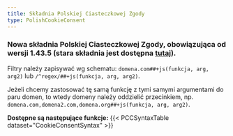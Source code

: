 ```yaml
---
title: Składnia Polskiej Ciasteczkowej Zgody
type: PolishCookieConsent
---
```


### Nowa składnia Polskiej Ciasteczkowej Zgody, obowiązująca od wersji 1.43.5 (stara składnia jest dostępna [tutaj](/cookieconsentoldsyntax)).

Filtry należy zapisywać wg schematu: `domena.com##+js(funkcja, arg, arg2)` lub `/^regex/##+js(funkcja, arg, arg2)`.

Jeżeli chcemy zastosować tę samą funkcję z tymi samymi argumentami do paru domen, to wtedy domeny należy oddzielić przecinkiem, np. `domena.com,domena2.com,domena.org##+js(funkcja, arg, arg2)`.

**Dostępne są następujące funkcje:**
{{< PCCSyntaxTable dataset="CookieConsentSyntax" >}}
